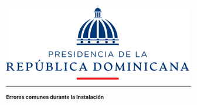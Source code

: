 ![República Dominicana](../assets/presidencia.svg)

------

#### Errores comunes durante la Instalación



